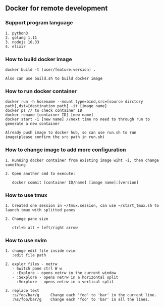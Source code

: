 ## Docker for remote development

### Support program language
    1. python3
    2. golang 1.11
    3. nodejs 10.33
    4. elixir

### How to build docker image

    docker build -t [user/feature:version] .

    Also can use build.sh to build docker image


### How to run docker container


    docker run -h hosename --mount type=bind,src=[source dirctory path],dst=[destination path] -it [image name]
    docker ps // to check container ID
    docker rename [container ID] [new name]
    docker start -i [new name] //next time no need to through run to generate a new container
    
    Already push image to docker hub, so can use run.sh to run image(please confirm the src path in run.sh)

### How to change image to add more configuration 
    1. Running docker container from existing image wiht -i, then change something
    
    2. Open another cmd to execute:

       docker commit [container ID/name] [image name]:[version]

### How to use tmux 
    1. Created one session in ~/tmux.session, can use ~/start_tmux.sh to launch tmux with splitted panes
    
    2. Change pane size
    
       ctrl+b alt + left/right arrow

### How to use nvim
    1. change edit file inside nvim
       :edit file path
    
    2. explor files - netrw
       - Switch pane ctrl W w
       - :Explore - opens netrw in the current window
       - :Sexplore - opens netrw in a horizontal split
       - :Vexplore - opens netrw in a vertical split
    
    3. replace text
       :s/foo/bar/g	    Change each 'foo' to 'bar' in the current line.
       :%s/foo/bar/g    Change each 'foo' to 'bar' in all the lines.